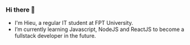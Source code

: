 ### Hi there 👋
- I'm Hieu, a regular IT student at FPT University.
- I’m currently learning Javascript, NodeJS and ReactJS to become a fullstack developer in the future.

<!--
**SEAL-VTA/SEAL-VTA** is a ✨ _special_ ✨ repository because its `README.md` (this file) appears on your GitHub profile.

Here are some ideas to get you started:

- 🔭 I’m currently working on ...
- 🌱 I’m currently learning ...
- 👯 I’m looking to collaborate on ...
- 🤔 I’m looking for help with ...
- 💬 Ask me about ...
- 📫 How to reach me: ...
- 😄 Pronouns: ...
- ⚡ Fun fact: ...
-->
